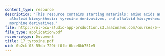```yaml
---
content_type: resource
description: 'This resource contains starting materials: amino acids and nucleic acids,
  alkaloid biosynthesis: tyrosine derivatives, and alkaloid biosynthesis: tyrosine
  morphine derivatives.'
file: https://ol-ocw-studio-app-production.s3.amazonaws.com/courses/5-451-chemistry-of-biomolecules-i-fall-2005/0b2cbf0355da729bf0fb6bce8bb751e5_17_tyrosine.pdf
file_type: application/pdf
resourcetype: Document
title: 17_tyrosine.pdf
uid: 0b2cbf03-55da-729b-f0fb-6bce8bb751e5
---
```

